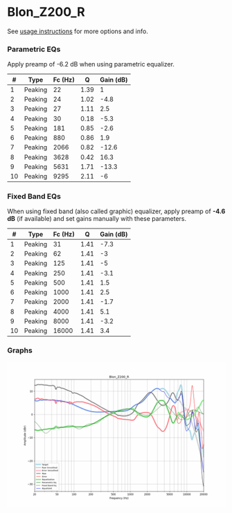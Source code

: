 # Blon_Z200_R
See [usage instructions](https://github.com/jaakkopasanen/AutoEq#usage) for more options and info.

### Parametric EQs
Apply preamp of -6.2 dB when using parametric equalizer.

|   # | Type    |   Fc (Hz) |    Q |   Gain (dB) |
|-----|---------|-----------|------|-------------|
|   1 | Peaking |        22 | 1.39 |         1   |
|   2 | Peaking |        24 | 1.02 |        -4.8 |
|   3 | Peaking |        27 | 1.11 |         2.5 |
|   4 | Peaking |        30 | 0.18 |        -5.3 |
|   5 | Peaking |       181 | 0.85 |        -2.6 |
|   6 | Peaking |       880 | 0.86 |         1.9 |
|   7 | Peaking |      2066 | 0.82 |       -12.6 |
|   8 | Peaking |      3628 | 0.42 |        16.3 |
|   9 | Peaking |      5631 | 1.71 |       -13.3 |
|  10 | Peaking |      9295 | 2.11 |        -6   |

### Fixed Band EQs
When using fixed band (also called graphic) equalizer, apply preamp of **-4.6 dB** (if available) and set gains manually with these parameters.

|   # | Type    |   Fc (Hz) |    Q |   Gain (dB) |
|-----|---------|-----------|------|-------------|
|   1 | Peaking |        31 | 1.41 |        -7.3 |
|   2 | Peaking |        62 | 1.41 |        -3   |
|   3 | Peaking |       125 | 1.41 |        -5   |
|   4 | Peaking |       250 | 1.41 |        -3.1 |
|   5 | Peaking |       500 | 1.41 |         1.5 |
|   6 | Peaking |      1000 | 1.41 |         2.5 |
|   7 | Peaking |      2000 | 1.41 |        -1.7 |
|   8 | Peaking |      4000 | 1.41 |         5.1 |
|   9 | Peaking |      8000 | 1.41 |        -3.2 |
|  10 | Peaking |     16000 | 1.41 |         3.4 |

### Graphs
![](./Blon_Z200_R.png)
